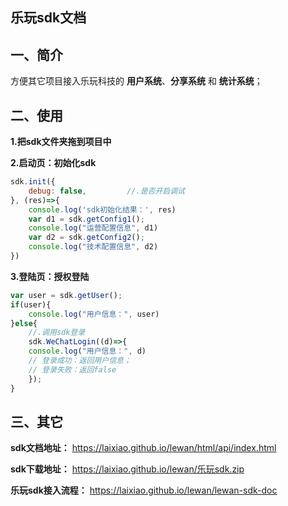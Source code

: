 ## 乐玩sdk文档
## 一、简介
方便其它项目接入乐玩科技的 **用户系统**、**分享系统** 和 **统计系统**；


## 二、使用

**1.把sdk文件夹拖到项目中**

**2.启动页：初始化sdk**
```javascript
sdk.init({
    debug: false,         //.是否开启调试
}, (res)=>{
    console.log('sdk初始化结果：', res)
    var d1 = sdk.getConfig1();
    console.log("运营配置信息", d1)
	var d2 = sdk.getConfig2();
    console.log("技术配置信息", d2)
})
```
**3.登陆页：授权登陆**
```javascript
var user = sdk.getUser();
if(user){
	console.log("用户信息：", user)
}else{
	//.调用sdk登录
	sdk.WeChatLogin((d)=>{
	console.log("用户信息：", d)
	// 登录成功：返回用户信息； 
	// 登录失败：返回false
	});
}
```

## 三、其它

**sdk文档地址：**
https://laixiao.github.io/lewan/html/api/index.html

**sdk下载地址：**
https://laixiao.github.io/lewan/乐玩sdk.zip

**乐玩sdk接入流程：**
https://laixiao.github.io/lewan/lewan-sdk-doc
